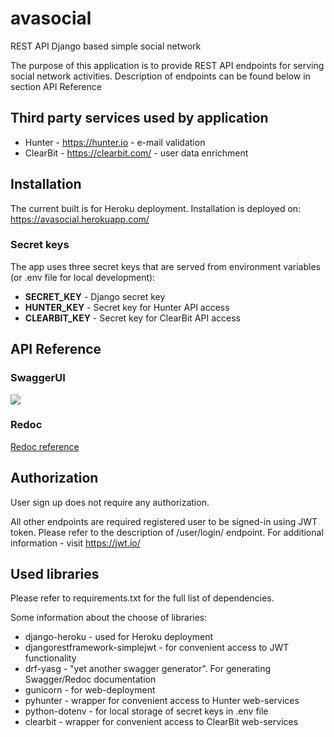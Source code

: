 # avasocial
REST API Django based simple social network

The purpose of this application is to provide REST API endpoints for serving social network activities.
Description of endpoints can be found below in section API Reference

## Third party services used by application
- Hunter - https://hunter.io - e-mail validation
- ClearBit - https://clearbit.com/ - user data enrichment

## Installation
The current built is for Heroku deployment. 
Installation is deployed on: https://avasocial.herokuapp.com/

### Secret keys
The app uses three secret keys that are served from environment variables (or .env file for local development):
- **SECRET_KEY** - Django secret key
- **HUNTER_KEY** - Secret key for Hunter API access
- **CLEARBIT_KEY** - Secret key for ClearBit API access

## API Reference

### SwaggerUI
<a href="https://avasocial.herokuapp.com/swagger" target="_blank">
<img src="http://validator.swagger.io/validator?url=https://avasocial.herokuapp.com/swagger.yaml" >
</a>

### Redoc
<a href="https://avasocial.herokuapp.com/redoc" target="_blank">Redoc reference</a>


## Authorization
User sign up does not require any authorization.

All other endpoints are required registered user to be signed-in using JWT token.
Please refer to the description of /user/login/ endpoint. For additional information - visit https://jwt.io/

## Used libraries
Please refer to requirements.txt for the full list of dependencies. 

Some information about the choose of libraries:
- django-heroku - used for Heroku deployment
- djangorestframework-simplejwt - for convenient access to JWT functionality
- drf-yasg - "yet another swagger generator". For generating Swagger/Redoc documentation
- gunicorn - for web-deployment
- pyhunter - wrapper for convenient access to Hunter web-services
- python-dotenv - for local storage of secret keys in .env file
- clearbit - wrapper for convenient access to ClearBit web-services


